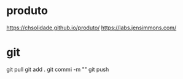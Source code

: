 # produto
https://chsolidade.github.io/produto/
https://labs.jensimmons.com/
# git
git pull 
git add .
git commi -m ""
git push
